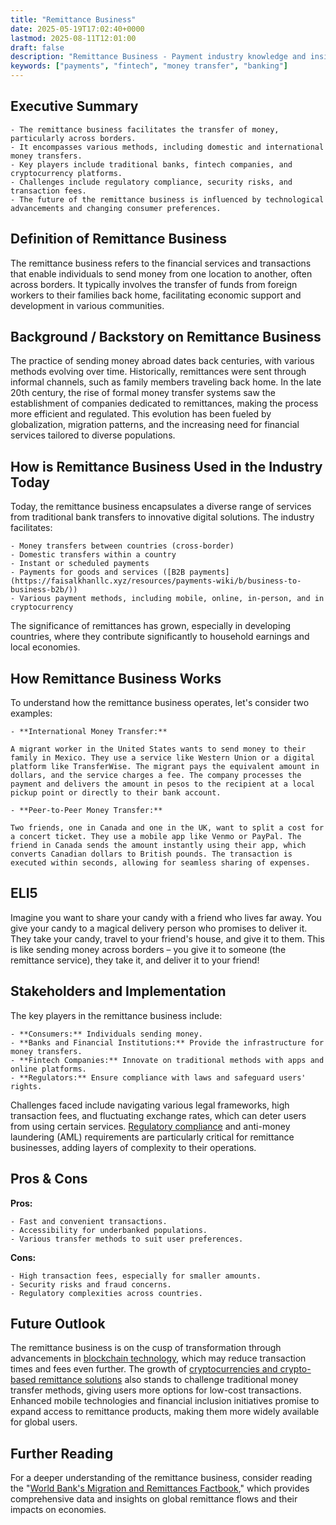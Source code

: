 ```yaml
---
title: "Remittance Business"
date: 2025-05-19T17:02:40+0000
lastmod: 2025-08-11T12:01:00
draft: false
description: "Remittance Business - Payment industry knowledge and insights"
keywords: ["payments", "fintech", "money transfer", "banking"]
---
```


## Executive Summary

 	- The remittance business facilitates the transfer of money, particularly across borders.
 	- It encompasses various methods, including domestic and international money transfers.
 	- Key players include traditional banks, fintech companies, and cryptocurrency platforms.
 	- Challenges include regulatory compliance, security risks, and transaction fees.
 	- The future of the remittance business is influenced by technological advancements and changing consumer preferences.

## Definition of Remittance Business
The remittance business refers to the financial services and transactions that enable individuals to send money from one location to another, often across borders. It typically involves the transfer of funds from foreign workers to their families back home, facilitating economic support and development in various communities.
## Background / Backstory on Remittance Business
The practice of sending money abroad dates back centuries, with various methods evolving over time. Historically, remittances were sent through informal channels, such as family members traveling back home. In the late 20th century, the rise of formal money transfer systems saw the establishment of companies dedicated to remittances, making the process more efficient and regulated. This evolution has been fueled by globalization, migration patterns, and the increasing need for financial services tailored to diverse populations.
## How is Remittance Business Used in the Industry Today
Today, the remittance business encapsulates a diverse range of services from traditional bank transfers to innovative digital solutions. The industry facilitates:

 	- Money transfers between countries (cross-border)
 	- Domestic transfers within a country
 	- Instant or scheduled payments
 	- Payments for goods and services ([B2B payments](https://faisalkhanllc.xyz/resources/payments-wiki/b/business-to-business-b2b/))
 	- Various payment methods, including mobile, online, in-person, and in cryptocurrency

The significance of remittances has grown, especially in developing countries, where they contribute significantly to household earnings and local economies.
## How Remittance Business Works
To understand how the remittance business operates, let's consider two examples:

 	- **International Money Transfer:**

 	A migrant worker in the United States wants to send money to their family in Mexico. They use a service like Western Union or a digital platform like TransferWise. The migrant pays the equivalent amount in dollars, and the service charges a fee. The company processes the payment and delivers the amount in pesos to the recipient at a local pickup point or directly to their bank account.

 	- **Peer-to-Peer Money Transfer:**

 	Two friends, one in Canada and one in the UK, want to split a cost for a concert ticket. They use a mobile app like Venmo or PayPal. The friend in Canada sends the amount instantly using their app, which converts Canadian dollars to British pounds. The transaction is executed within seconds, allowing for seamless sharing of expenses.

## ELI5
Imagine you want to share your candy with a friend who lives far away. You give your candy to a magical delivery person who promises to deliver it. They take your candy, travel to your friend's house, and give it to them. This is like sending money across borders – you give it to someone (the remittance service), they take it, and deliver it to your friend!
## Stakeholders and Implementation
The key players in the remittance business include:

 	- **Consumers:** Individuals sending money.
 	- **Banks and Financial Institutions:** Provide the infrastructure for money transfers.
 	- **Fintech Companies:** Innovate on traditional methods with apps and online platforms.
 	- **Regulators:** Ensure compliance with laws and safeguard users' rights.

Challenges faced include navigating various legal frameworks, high transaction fees, and fluctuating exchange rates, which can deter users from using certain services. [Regulatory compliance](https://faisalkhanllc.xyz/resources/payments-wiki/a/anti-money-laundering-aml/) and anti-money laundering (AML) requirements are particularly critical for remittance businesses, adding layers of complexity to their operations.
## Pros & Cons
**Pros:**

 	- Fast and convenient transactions.
 	- Accessibility for underbanked populations.
 	- Various transfer methods to suit user preferences.

**Cons:**

 	- High transaction fees, especially for smaller amounts.
 	- Security risks and fraud concerns.
 	- Regulatory complexities across countries.

## Future Outlook
The remittance business is on the cusp of transformation through advancements in [blockchain technology](https://faisalkhanllc.xyz/resources/payments-wiki/b/blockchain/), which may reduce transaction times and fees even further. The growth of [cryptocurrencies and crypto-based remittance solutions](https://faisalkhanllc.xyz/resources/payments-wiki/c/crypto-based-remittances/) also stands to challenge traditional money transfer methods, giving users more options for low-cost transactions. Enhanced mobile technologies and financial inclusion initiatives promise to expand access to remittance products, making them more widely available for global users.
## Further Reading
For a deeper understanding of the remittance business, consider reading the "[World Bank's Migration and Remittances Factbook](https://faisalkhanllc.xyz/resources/payments-wiki/r/remittances/)," which provides comprehensive data and insights on global remittance flows and their impacts on economies.